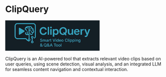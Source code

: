 # ClipQuery

<img src="clipquery_logo.jpeg" alt="UI Preview" width="300"/>

ClipQuery is an AI-powered tool that extracts relevant video clips based on user queries, using scene detection, visual analysis, and an integrated LLM for seamless content navigation and contextual interaction.
